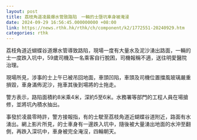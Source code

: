 ```yaml
---
layout: post
title: 荔枝角道凌晨爆水管致路陷　一輛的士墮坑車身被淹浸
date: 2024-09-29 16:56:45.000000000 +08:00
link: https://news.rthk.hk/rthk/ch/component/k2/1772551-20240929.htm
categories: rthk
---
```


荔枝角道近蝴蝶谷道爆水管導致路陷，現場一度有大量水及泥沙湧出路面，一輛的士一度跌入坑中，59歲司機及一名乘客自行脫困，司機報稱不適，送往明愛醫院治理。

現場所見，涉事的士上午已被吊回地面，車頭凹陷，車頭及司機位置擋風玻璃嚴重損毀，車身滿佈泥沙，拖車其後到場將的士拖走。

警方表示，路陷面積約8米乘4米，深約5至6米。水務署等部門的工程人員在場搶修，並將坑內積水抽出。

事發於凌晨零時許，警方接報指，有的士駛至荔枝角道近蝴蝶谷道附近，路面有水湧出。網上影片所見，的士車身有一邊跌入坑中，隨後被大量湧出地面的水沖至翻側，再跌入深坑中，車身被完全淹沒，四輪朝天。
